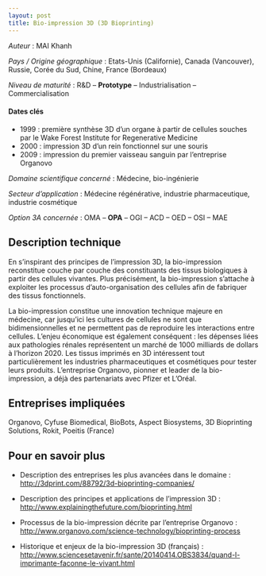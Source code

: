 ```yaml
---
layout: post
title: Bio-impression 3D (3D Bioprinting)
---
```


_Auteur_ : MAI Khanh

_Pays / Origine géographique_ : Etats-Unis (Californie), Canada (Vancouver), Russie, Corée du Sud, Chine, France (Bordeaux)


_Niveau de maturité_ : R&D – **Prototype** – Industrialisation – Commercialisation


#### Dates clés
+ 1999 : première synthèse 3D d’un organe à partir de cellules souches par le Wake Forest Institute for
Regenerative Medicine
+ 2000 : impression 3D d’un rein fonctionnel sur une souris
+ 2009 : impression du premier vaisseau sanguin par l’entreprise Organovo


_Domaine scientifique concerné_ : Médecine, bio-ingénierie


_Secteur d’application_ : Médecine régénérative, industrie pharmaceutique, industrie cosmétique


_Option 3A concernée_ : OMA – **OPA** – OGI – ACD – OED – OSI – MAE 


## Description technique

En s’inspirant des principes de l’impression 3D, la bio-impression reconstitue couche par couche des constituants des tissus biologiques à partir des cellules vivantes. Plus précisément, la bio-impression s’attache à exploiter les processus d’auto-organisation des cellules afin de fabriquer des tissus fonctionnels.

La bio-impression constitue une innovation technique majeure en médecine, car jusqu’ici les cultures de cellules ne sont que bidimensionnelles et ne permettent pas de reproduire les interactions entre cellules. L’enjeu économique est également conséquent : les dépenses liées aux pathologies rénales représentent un marché de 1000 milliards de dollars à l’horizon 2020. Les tissus imprimés en 3D intéressent tout particulièrement les industries pharmaceutiques et cosmétiques pour tester leurs produits. L’entreprise Organovo, pionner et leader de la bio-impression, a déjà des partenariats avec Pfizer et L’Oréal. 


## Entreprises impliquées

Organovo, Cyfuse Biomedical, BioBots, Aspect Biosystems, 3D Bioprinting Solutions, Rokit, Poeitis (France)

## Pour en savoir plus

+ Description des entreprises les plus avancées dans le domaine : <http://3dprint.com/88792/3d-bioprinting-companies/>

+ Description des principes et applications de l’impression 3D : <http://www.explainingthefuture.com/bioprinting.html>

+ Processus de la bio-impression décrite par l’entreprise Organovo : <http://www.organovo.com/science-technology/bioprinting-process>

+ Historique et enjeux de la bio-impression 3D (français) : <http://www.sciencesetavenir.fr/sante/20140414.OBS3834/quand-l-imprimante-faconne-le-vivant.html>
